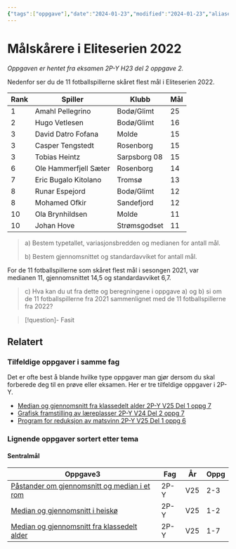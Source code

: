 ```yaml
---
{"tags":["oppgave"],"date":"2024-01-23","modified":"2024-01-23","aliases":null,"dg-publish":true,"temaer":["statistikk","sentralmål","spredningsmål"],"fag":["2p-y"],"eksamen":"h23","del":2,"oppgave":"2","title":"Målskårere i Eliteserien 2022","source":null,"todo":null,"permalink":"/malskarere-i-eliteserien-2022/","dgPassFrontmatter":true}
---
```



# Målskårere i Eliteserien 2022

<p><span><em>Oppgaven er hentet fra eksamen 2P-Y H23 del 2 oppgave 2.</em></span></p>

Nedenfor ser du de 11 fotballspillerne skåret flest mål i Eliteserien 2022.

| Rank | Spiller               | Klubb        | Mål |
| ---- | --------------------- | ------------ | --- |
| 1    | Amahl Pellegrino      | Bodø/Glimt   | 25  |
| 2    | Hugo Vetlesen         | Bodø/Glimt   | 16  |
| 3    | David Datro Fofana    | Molde        | 15  |
| 3    | Casper Tengstedt      | Rosenborg    | 15  |
| 3    | Tobias Heintz         | Sarpsborg 08 | 15  |
| 6    | Ole Hammerfjell Sæter | Rosenborg    | 14  | 
| 7    | Eric Bugalo Kitolano  | Tromsø       | 13  |
| 8    | Runar Espejord        | Bodø/Glimt   | 12  |
| 8    | Mohamed Ofkir         | Sandefjord   | 12  |
| 10   | Ola Brynhildsen       | Molde        | 11  |
| 10   | Johan Hove            | Strømsgodset | 11  |

> a) Bestem typetallet, variasjonsbredden og medianen for antall mål.
>
> b) Bestem gjennomsnittet og standardavviket for antall mål.

For de 11 fotballspillerne som skåret flest mål i sesongen 2021, var medianen 11, gjennomsnittet 14,5 og standardavviket 6,7.

> c) Hva kan du ut fra dette og beregningene i oppgave a) og b) si om de 11 fotballspillerne fra 2021 sammenlignet med de 11 fotballspillerne fra 2022?

>[!question]- Fasit
> 
>

## Relatert
<h3><span>Tilfeldige oppgaver i samme fag</span></h3><p><span>Det er ofte best å blande hvilke type oppgaver man gjør dersom du skal forberede deg til en prøve eller eksamen. Her er tre tilfeldige oppgaver i 2P-Y.</span></p><div><ul class="dataview list-view-ul"><li><span><a data-tooltip-position="top" aria-label="Median og gjennomsnitt fra klassedelt alder.md" data-href="Median og gjennomsnitt fra klassedelt alder.md" href="Median og gjennomsnitt fra klassedelt alder.md" class="internal-link" target="_blank" rel="noopener nofollow">Median og gjennomsnitt fra klassedelt alder 2P-Y V25 Del 1 oppg 7</a></span></li><li><span><a data-tooltip-position="top" aria-label="Grafisk framstilling av læreplasser.md" data-href="Grafisk framstilling av læreplasser.md" href="Grafisk framstilling av læreplasser.md" class="internal-link" target="_blank" rel="noopener nofollow">Grafisk framstilling av læreplasser 2P-Y V24 Del 2 oppg 7</a></span></li><li><span><a data-tooltip-position="top" aria-label="Program for reduksjon av matsvinn.md" data-href="Program for reduksjon av matsvinn.md" href="Program for reduksjon av matsvinn.md" class="internal-link" target="_blank" rel="noopener nofollow">Program for reduksjon av matsvinn 2P-Y V25 Del 1 oppg 6</a></span></li></ul></div><h3><span>Lignende oppgaver sortert etter tema</span></h3><h4><span>Sentralmål</span></h4><div><table class="dataview table-view-table"><thead class="table-view-thead"><tr class="table-view-tr-header"><th class="table-view-th"><span>Oppgave</span><span class="dataview small-text">3</span></th><th class="table-view-th"><span>Fag</span></th><th class="table-view-th"><span>År</span></th><th class="table-view-th"><span>Oppg</span></th></tr></thead><tbody class="table-view-tbody"><tr><td><span><a data-tooltip-position="top" aria-label="Påstander om gjennomsnitt og median i et rom.md" data-href="Påstander om gjennomsnitt og median i et rom.md" href="Påstander om gjennomsnitt og median i et rom.md" class="internal-link" target="_blank" rel="noopener nofollow">Påstander om gjennomsnitt og median i et rom</a></span></td><td><span>2P-Y</span></td><td><span>V25</span></td><td><span>2-3</span></td></tr><tr><td><span><a data-tooltip-position="top" aria-label="Median og gjennomsnitt i heiskø.md" data-href="Median og gjennomsnitt i heiskø.md" href="Median og gjennomsnitt i heiskø.md" class="internal-link" target="_blank" rel="noopener nofollow">Median og gjennomsnitt i heiskø</a></span></td><td><span>2P-Y</span></td><td><span>V25</span></td><td><span>1-2</span></td></tr><tr><td><span><a data-tooltip-position="top" aria-label="Median og gjennomsnitt fra klassedelt alder.md" data-href="Median og gjennomsnitt fra klassedelt alder.md" href="Median og gjennomsnitt fra klassedelt alder.md" class="internal-link" target="_blank" rel="noopener nofollow">Median og gjennomsnitt fra klassedelt alder</a></span></td><td><span>2P-Y</span></td><td><span>V25</span></td><td><span>1-7</span></td></tr></tbody></table></div>
